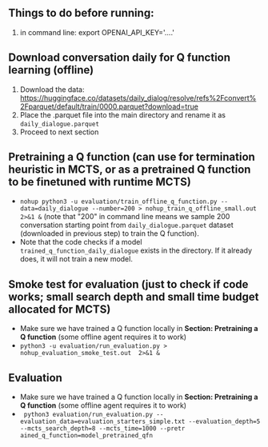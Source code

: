 ## Things to do before running:
1. in command line: export OPENAI_API_KEY='....'

## Download conversation daily for Q function learning (offline)
1. Download the data: https://huggingface.co/datasets/daily_dialog/resolve/refs%2Fconvert%2Fparquet/default/train/0000.parquet?download=true
2. Place the .parquet file into the main directory and rename it as `daily_dialogue.parquet`
3. Proceed to next section
   
## Pretraining a Q function (can use for termination heuristic in MCTS, or as a pretrained Q function to be finetuned with runtime MCTS)
- `nohup python3 -u evaluation/train_offline_q_function.py --data=daily_dialogue --number=200 > nohup_train_q_offline_small.out  2>&1 &` (note that "200" in command line means we sample 200 conversation starting point from `daily_dialogue.parquet` dataset (downloaded in previous step) to train the Q function).
- Note that the code checks if a model `trained_q_function_daily_dialogue` exists in the directory. If it already does, it will not train a new model.

## Smoke test for evaluation (just to check if code works; small search depth and small time budget allocated for MCTS)
- Make sure we have trained a Q function locally in **Section: Pretraining a Q function** (some offline agent requires it to work)
- `python3 -u evaluation/run_evaluation.py > nohup_evaluation_smoke_test.out  2>&1 &`
  
## Evaluation
- Make sure we have trained a Q function locally in **Section: Pretraining a Q function** (some offline agent requires it to work)
- ` python3 evaluation/run_evaluation.py --evaluation_data=evaluation_starters_simple.txt --evaluation_depth=5 --mcts_search_depth=8 --mcts_time=1000 --pretr
ained_q_function=model_pretrained_qfn`


